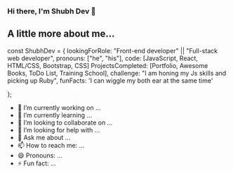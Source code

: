 ### Hi there, I'm Shubh Dev 👋

<!--
**Shubh-Dev/Shubh-Dev** is a ✨ _special_ ✨ repository because its `README.md` (this file) appears on your GitHub profile.

Here are some ideas to get you started:
-->
## A little more about me...

const ShubhDev = {
  lookingForRole: "Front-end developer" || "Full-stack web developer",
  pronouns: ["he", "his"],
  code: [JavaScript, React, HTML/CSS, Bootstrap, CSS]
  ProjectsCompleted: [Portfolio, Awesome Books, ToDo List, Training School],
  challenge: "I am honing my Js skills and picking up Ruby",
  funFacts: 'I can wiggle my both ear at the same time' 
  
};

- 🔭 I’m currently working on ... 
- 🌱 I’m currently learning ...
- 👯 I’m looking to collaborate on ...
- 🤔 I’m looking for help with ...
- 💬 Ask me about ...
- 📫 How to reach me: ...
- 😄 Pronouns: ...
- ⚡ Fun fact: ...



